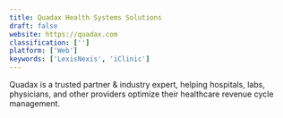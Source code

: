 ```yaml
---
title: Quadax Health Systems Solutions
draft: false 
website: https://quadax.com
classification: ['']
platform: ['Web']
keywords: ['LexisNexis', 'iClinic']
---
```

Quadax is a trusted partner & industry expert, helping hospitals, labs, physicians, and other providers optimize their healthcare revenue cycle management.